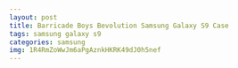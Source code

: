 ```yaml
---
layout: post
title: Barricade Boys Bevolution Samsung Galaxy S9 Case
tags: samsung galaxy s9
categories: samsung
img: 1R4RmZoWwJm6aPgAznkHKRK49dJ0h5nef
---
```

